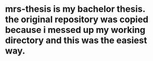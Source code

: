 # mrs-thesis is my bachelor thesis. the original repository was copied because i messed up my working directory and this was the easiest way.